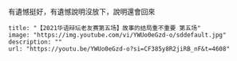 有遺憾挺好，有遺憾說明沒放下，說明還會回來
```embed
title: "【2021华语辩坛老友赛第五场】故事的结局重不重要 第五场"
image: "https://img.youtube.com/vi/YWUo0eGzd-o/sddefault.jpg"
description: ""
url: "https://youtu.be/YWUo0eGzd-o?si=CF385y8R2jiRB_nF&t=4608"
```
